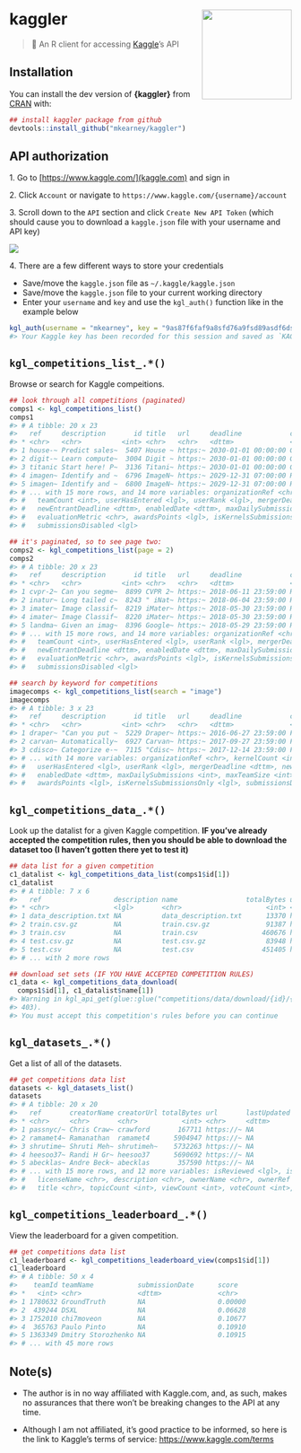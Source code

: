 
<!-- README.md is generated from README.Rmd. Please edit that file -->

# kaggler <img src="man/figures/logo.png" width="160px" align="right" />

> 🏁 An R client for accessing [Kaggle](https://www.kaggle.com)’s API

## Installation

You can install the dev version of **{kaggler}** from
[CRAN](https://github.com/mkearney/kaggler) with:

``` r
## install kaggler package from github
devtools::install_github("mkearney/kaggler")
```

## API authorization

<span>1.</span> Go to [https://www.kaggle.com/](kaggle.com) and sign in

<span>2.</span> Click `Account` or navigate to
`https://www.kaggle.com/{username}/account`

<span>3.</span> Scroll down to the `API` section and click `Create New
API Token` (which should cause you to download a `kaggle.json` file with
your username and API key)

<p style="align:center">

<img src='tools/readme/kag.png' />

</p>

<span>4.</span> There are a few different ways to store your credentials

  - Save/move the `kaggle.json` file as `~/.kaggle/kaggle.json`
  - Save/move the `kaggle.json` file to your current working directory
  - Enter your `username` and `key` and use the `kgl_auth()` function
    like in the example
below

<!-- end list -->

``` r
kgl_auth(username = "mkearney", key = "9as87f6faf9a8sfd76a9fsd89asdf6dsa9f8")
#> Your Kaggle key has been recorded for this session and saved as `KAGGLE_PAT` environment variable for future sessions.
```

## `kgl_competitions_list_.*()`

Browse or search for Kaggle compeitions.

``` r
## look through all competitions (paginated)
comps1 <- kgl_competitions_list()
comps1
#> # A tibble: 20 x 23
#>   ref     description       id title   url     deadline            category reward organizationName
#> * <chr>   <chr>          <int> <chr>   <chr>   <dttm>              <chr>    <chr>  <chr>           
#> 1 house-~ Predict sales~  5407 House ~ https:~ 2030-01-01 00:00:00 Getting~ Knowl~ Kaggle          
#> 2 digit-~ Learn compute~  3004 Digit ~ https:~ 2030-01-01 00:00:00 Getting~ Knowl~ Kaggle          
#> 3 titanic Start here! P~  3136 Titani~ https:~ 2030-01-01 00:00:00 Getting~ Knowl~ Kaggle          
#> 4 imagen~ Identify and ~  6796 ImageN~ https:~ 2029-12-31 07:00:00 Research Knowl~ ImageNet        
#> 5 imagen~ Identify and ~  6800 ImageN~ https:~ 2029-12-31 07:00:00 Research Knowl~ ImageNet        
#> # ... with 15 more rows, and 14 more variables: organizationRef <chr>, kernelCount <int>,
#> #   teamCount <int>, userHasEntered <lgl>, userRank <lgl>, mergerDeadline <dttm>,
#> #   newEntrantDeadline <dttm>, enabledDate <dttm>, maxDailySubmissions <int>, maxTeamSize <int>,
#> #   evaluationMetric <chr>, awardsPoints <lgl>, isKernelsSubmissionsOnly <lgl>,
#> #   submissionsDisabled <lgl>

## it's paginated, so to see page two:
comps2 <- kgl_competitions_list(page = 2)
comps2
#> # A tibble: 20 x 23
#>   ref     description       id title   url     deadline            category reward organizationName
#> * <chr>   <chr>          <int> <chr>   <chr>   <dttm>              <chr>    <chr>  <chr>           
#> 1 cvpr-2~ Can you segme~  8899 CVPR 2~ https:~ 2018-06-11 23:59:00 Research $2,500 CVPR 2018 WAD   
#> 2 inatur~ Long tailed c~  8243 " iNat~ https:~ 2018-06-04 23:59:00 Research Kudos  <NA>            
#> 3 imater~ Image classif~  8219 iMater~ https:~ 2018-05-30 23:59:00 Research $2,500 <NA>            
#> 4 imater~ Image Classif~  8220 iMater~ https:~ 2018-05-30 23:59:00 Research $2,500 <NA>            
#> 5 landma~ Given an imag~  8396 Google~ https:~ 2018-05-29 23:59:00 Research $2,500 Google          
#> # ... with 15 more rows, and 14 more variables: organizationRef <chr>, kernelCount <int>,
#> #   teamCount <int>, userHasEntered <lgl>, userRank <lgl>, mergerDeadline <dttm>,
#> #   newEntrantDeadline <dttm>, enabledDate <dttm>, maxDailySubmissions <int>, maxTeamSize <lgl>,
#> #   evaluationMetric <chr>, awardsPoints <lgl>, isKernelsSubmissionsOnly <lgl>,
#> #   submissionsDisabled <lgl>

## search by keyword for competitions
imagecomps <- kgl_competitions_list(search = "image")
imagecomps
#> # A tibble: 3 x 23
#>   ref     description       id title   url     deadline            category reward organizationName
#> * <chr>   <chr>          <int> <chr>   <chr>   <dttm>              <chr>    <chr>  <chr>           
#> 1 draper~ "Can you put ~  5229 Draper~ https:~ 2016-06-27 23:59:00 Featured $75,0~ <NA>            
#> 2 carvan~ Automatically~  6927 Carvan~ https:~ 2017-09-27 23:59:00 Featured $25,0~ Carvana         
#> 3 cdisco~ Categorize e-~  7115 "Cdisc~ https:~ 2017-12-14 23:59:00 Featured $35,0~ Cdiscount       
#> # ... with 14 more variables: organizationRef <chr>, kernelCount <int>, teamCount <int>,
#> #   userHasEntered <lgl>, userRank <lgl>, mergerDeadline <dttm>, newEntrantDeadline <dttm>,
#> #   enabledDate <dttm>, maxDailySubmissions <int>, maxTeamSize <int>, evaluationMetric <chr>,
#> #   awardsPoints <lgl>, isKernelsSubmissionsOnly <lgl>, submissionsDisabled <lgl>
```

## `kgl_competitions_data_.*()`

Look up the datalist for a given Kaggle competition. **IF you’ve already
accepted the competition rules, then you should be able to download the
dataset too (I haven’t gotten there yet to test it)**

``` r
## data list for a given competition
c1_datalist <- kgl_competitions_data_list(comps1$id[1])
c1_datalist
#> # A tibble: 7 x 6
#>   ref                  description name                 totalBytes url          creationDate       
#> * <chr>                <lgl>       <chr>                     <int> <chr>        <dttm>             
#> 1 data_description.txt NA          data_description.txt      13370 https://www~ 2016-08-25 20:29:24
#> 2 train.csv.gz         NA          train.csv.gz              91387 https://www~ 2016-08-29 20:43:35
#> 3 train.csv            NA          train.csv                460676 https://www~ 2016-08-29 20:43:54
#> 4 test.csv.gz          NA          test.csv.gz               83948 https://www~ 2016-08-29 20:44:10
#> 5 test.csv             NA          test.csv                 451405 https://www~ 2016-08-29 20:44:14
#> # ... with 2 more rows

## download set sets (IF YOU HAVE ACCEPTED COMPETITION RULES)
c1_data <- kgl_competitions_data_download(
  comps1$id[1], c1_datalist$name[1])
#> Warning in kgl_api_get(glue::glue("competitions/data/download/{id}/{fileName}")): Forbidden (HTTP
#> 403).
#> You must accept this competition's rules before you can continue
```

## `kgl_datasets_.*()`

Get a list of all of the datasets.

``` r
## get competitions data list
datasets <- kgl_datasets_list()
datasets
#> # A tibble: 20 x 20
#>   ref       creatorName creatorUrl totalBytes url       lastUpdated         downloadCount isPrivate
#> * <chr>     <chr>       <chr>           <int> <chr>     <dttm>                      <int> <lgl>    
#> 1 passnyc/~ Chris Craw~ crawford       167711 https://~ NA                           2789 FALSE    
#> 2 ramamet4~ Ramanathan  ramamet4      5904947 https://~ NA                            955 FALSE    
#> 3 shrutime~ Shruti Meh~ shrutimeh~    5732263 https://~ NA                           5934 FALSE    
#> 4 heesoo37~ Randi H Gr~ heesoo37      5690692 https://~ NA                            655 FALSE    
#> 5 abecklas~ Andre Beck~ abecklas       357590 https://~ NA                          12143 FALSE    
#> # ... with 15 more rows, and 12 more variables: isReviewed <lgl>, isFeatured <lgl>,
#> #   licenseName <chr>, description <chr>, ownerName <chr>, ownerRef <chr>, kernelCount <int>,
#> #   title <chr>, topicCount <int>, viewCount <int>, voteCount <int>, currentVersionNumber <int>
```

## `kgl_competitions_leaderboard_.*()`

View the leaderboard for a given competition.

``` r
## get competitions data list
c1_leaderboard <- kgl_competitions_leaderboard_view(comps1$id[1])
c1_leaderboard
#> # A tibble: 50 x 4
#>    teamId teamName           submissionDate      score  
#> *   <int> <chr>              <dttm>              <chr>  
#> 1 1780632 GroundTruth        NA                  0.00000
#> 2  439244 DSXL               NA                  0.06628
#> 3 1752010 chi7moveon         NA                  0.10677
#> 4  365763 Paulo Pinto        NA                  0.10910
#> 5 1363349 Dmitry Storozhenko NA                  0.10915
#> # ... with 45 more rows
```

## Note(s)

  - The author is in no way affiliated with Kaggle.com, and, as such,
    makes no assurances that there won’t be breaking changes to the API
    at any time.

  - Although I am not affiliated, it’s good practice to be informed, so
    here is the link to Kaggle’s terms of service:
    <https://www.kaggle.com/terms>
